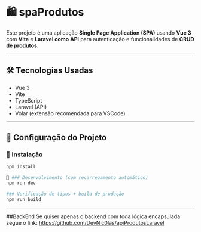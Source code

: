 # 🛍️ spaProdutos

Este projeto é uma aplicação **Single Page Application (SPA)** usando **Vue 3** com **Vite** e **Laravel como API** para autenticação e funcionalidades de **CRUD de produtos**.

---

## 🛠️ Tecnologias Usadas

- Vue 3
- Vite
- TypeScript
- Laravel (API)
- Volar (extensão recomendada para VSCode)

---

## 🧩 Configuração do Projeto

### 🔧 Instalação
```bash
npm install

🚀 ### Desenvolvimento (com recarregamento automático)
npm run dev

### Verificação de tipos + build de produção
npm run build

```
---
##BackEnd
Se quiser apenas o backend com toda lógica encapsulada segue o link:
https://github.com/DevNic0las/apiProdutosLaravel
